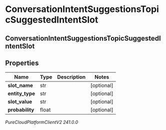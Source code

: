 # ConversationIntentSuggestionsTopicSuggestedIntentSlot

## ConversationIntentSuggestionsTopicSuggestedIntentSlot

## Properties

|Name | Type | Description | Notes|
|------------ | ------------- | ------------- | -------------|
| **slot_name** | str |  | [optional] |
| **entity_type** | str |  | [optional] |
| **slot_value** | str |  | [optional] |
| **probability** | float |  | [optional] |



_PureCloudPlatformClientV2 241.0.0_

